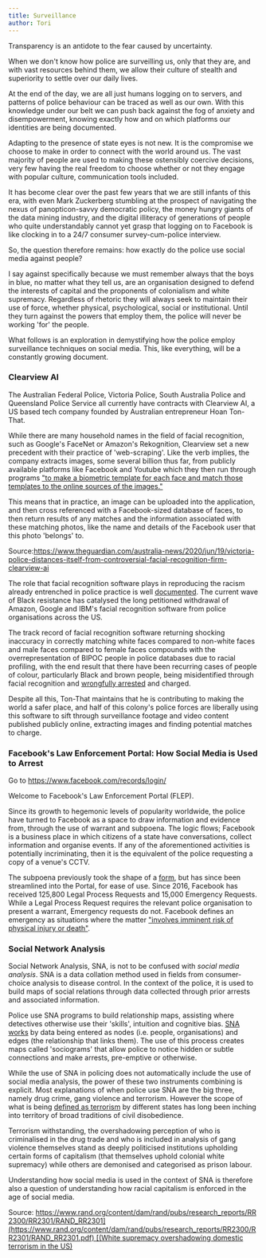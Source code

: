 ```yaml
---
title: Surveillance
author: Tori
---
```


Transparency is an antidote to the fear caused by uncertainty.

When we don't know how police are surveilling us, only that they are, and with
vast resources behind them, we allow their culture of stealth and superiority to
settle over our daily lives.

At the end of the day, we are all just humans logging on to servers, and
patterns of police behaviour can be traced as well as our own. With this
knowledge under our belt we can push back against the fog of anxiety and
disempowerment, knowing exactly how and on which platforms our identities are
being documented.

Adapting to the presence of state eyes is not new. It is the compromise we
choose to make in order to connect with the world around us. The vast majority
of people are used to making these ostensibly coercive decisions, very few
having the real freedom to choose whether or not they engage with popular
culture, communication tools included.

It has become clear over the past few years that we are still infants of this
era, with even Mark Zuckerberg stumbling at the prospect of navigating the nexus
of panopticon-savvy democratic policy, the money hungry giants of the data
mining industry, and the digital illiteracy of generations of people who quite
understandably cannot yet grasp that logging on to Facebook is like clocking in
to a 24/7 consumer survey-cum-police interview.

So, the question therefore remains: how exactly do the police use social media
against people?

I say against specifically because we must remember always that the boys in
blue, no matter what they tell us, are an organisation designed to defend the
interests of capital and the proponents of colonialism and white supremacy.
Regardless of rhetoric they will always seek to maintain their use of force,
whether physical, psychological, social or institutional. Until they turn
against the powers that employ them, the police will never be working 'for' the
people.

What follows is an exploration in demystifying how the police employ
surveillance techniques on social media. This, like everything, will be a
constantly growing document.

### **Clearview AI**

The Australian Federal Police, Victoria Police, South Australia Police and
Queensland Police Service all currently have contracts with Clearview AI, a US
based tech company founded by Australian entrepreneur Hoan Ton-That.

While there are many household names in the field of facial recognition, such as
Google's FaceNet or Amazon's Rekognition, Clearview set a new precedent with
their practice of 'web-scraping'. Like the verb implies, the company extracts
images, some several billion thus far, from publicly available platforms like
Facebook and Youtube which they then run through
programs ["to make a biometric template for each face and match those templates to the online sources of the images."](https://theconversation.com/australian-police-are-using-the-clearview-ai-facial-recognition-system-with-no-accountability-132667)

This means that in practice, an image can be uploaded into the application, and
then cross referenced with a Facebook-sized database of faces, to then return
results of any matches and the information associated with these matching
photos, like the name and details of the Facebook user that this photo 'belongs'
to.

Source:<https://www.theguardian.com/australia-news/2020/jun/19/victoria-police-distances-itself-from-controversial-facial-recognition-firm-clearview-ai>

The role that facial recognition software plays in reproducing the racism
already entrenched in police practice is
well [documented](https://www.aclu.org/news/privacy-technology/how-is-face-recognition-surveillance-technology-racist/).
The current wave of Black resistance has catalysed the long petitioned
withdrawal of Amazon, Google and IBM's facial recognition software from police
organisations across the US.

The track record of facial recognition software returning shocking inaccuracy in
correctly matching white faces compared to non-white faces and male faces
compared to female faces compounds with the overrepresentation of BIPOC people
in police databases due to racial profiling, with the end result that there have
been recurring cases of people of colour, particularly Black and brown people,
being misidentified through facial recognition
and [wrongfully arrested](https://www.theverge.com/2020/6/24/21301759/facial-recognition-detroit-police-wrongful-arrest-robert-williams-artificial-intelligence) and
charged.

Despite all this, Ton-That maintains that he is contributing to making the world
a safer place, and half of this colony's police forces are liberally using this
software to sift through surveillance footage and video content published
publicly online, extracting images and finding potential matches to charge.

### **Facebook's Law Enforcement Portal: How Social Media is Used to Arrest**

Go to <https://www.facebook.com/records/login/>

Welcome to Facebook's Law Enforcement Portal (FLEP).

Since its growth to hegemonic levels of popularity worldwide, the police have
turned to Facebook as a space to draw information and evidence from, through the
use of warrant and subpoena. The logic flows; Facebook is a business place in
which citizens of a state have conversations, collect information and organise
events. If any of the aforementioned activities is potentially incriminating,
then it is the equivalent of the police requesting a copy of a venue's CCTV.

The subpoena previously took the shape of
a [form](https://info.publicintelligence.net/Facebook2010.pdf), but has since
been streamlined into the Portal, for ease of use. Since 2016, Facebook has
received 125,800 Legal Process Requests and 15,000 Emergency Requests. While a
Legal Process Request requires the relevant police organisation to present a
warrant, Emergency requests do not. Facebook defines an emergency as situations
where the
matter ["involves imminent risk of physical injury or death"](https://transparency.facebook.com/government-data-requests).

### **Social Network Analysis**

Social Network Analysis, SNA, is not to be confused with *social media
analysis*. SNA is a data collation method used in fields from consumer-choice
analysis to disease control. In the context of the police, it is used to build
maps of social relations through data collected through prior arrests and
associated information.

Police use SNA programs to build relationship maps, assisting where detectives
otherwise use their 'skills', intuition and cognitive
bias. [SNA works](https://www.policechiefmagazine.org/power-social-network-analysis/) by
data being entered as nodes (i.e. people, organisations) and edges (the
relationship that links them). The use of this process creates maps called
'sociograms' that allow police to notice hidden or subtle connections and make
arrests, pre-emptive or otherwise.

While the use of SNA in policing does not automatically include the use of
social media analysis, the power of these two instruments combining is explicit.
Most explanations of when police use SNA are the big three, namely drug crime,
gang violence and terrorism. However the scope of what is
being [defined as terrorism](https://www.redblacknotes.com/2020/08/20/facebook-announce-crackdown-against-anarchists/) by
different states has long been inching into territory of broad traditions of
civil disobedience.

Terrorism withstanding, the overshadowing perception of who is criminalised in
the drug trade and who is included in analysis of gang violence themselves stand
as deeply politicised institutions upholding certain forms of capitalism (that
themselves uphold colonial white supremacy) while others are demonised and
categorised as prison labour.

Understanding how social media is used in the context of SNA is therefore also a
question of understanding how racial capitalism is enforced in the age of social
media.

Source: [https://www.rand.org/content/dam/rand/pubs/research_reports/RR2300/RR2301/RAND_RR2301](https://www.rand.org/content/dam/rand/pubs/research_reports/RR2300/RR2301/RAND_RR2301.pdf) [(White supremacy overshadowing domestic terrorism in the US)](https://www.csis.org/analysis/escalating-terrorism-problem-united-states)
